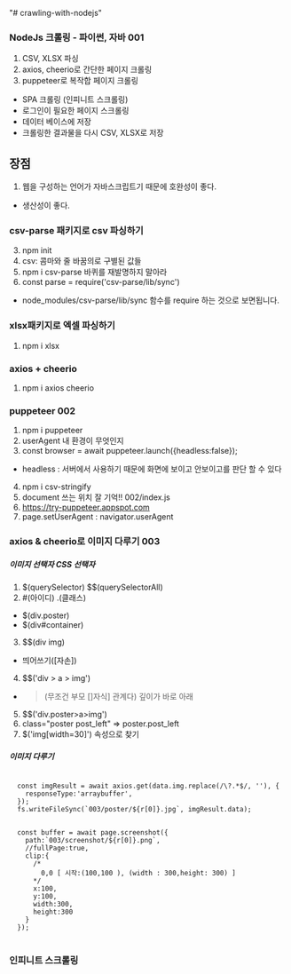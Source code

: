 "# crawling-with-nodejs"
### NodeJs 크롤링 - 파이썬, 자바 001
1. CSV, XLSX 파싱
1. axios, cheerio로 간단한 페이지 크롤링
1. puppeteer로 복작합 페이지 크롤링
  - SPA 크롤링 (인피니트 스크롤링)
  - 로그인이 필요한 페이지 스크롤링
  - 데이터 베이스에 저장
  - 크롤링한 결과물을 다시 CSV, XLSX로 저장
## 장점
1. 웹을 구성하는 언어가 자바스크립트기 때문에 호완성이 좋다.
  - 생산성이 좋다.

### csv-parse 패키지로 csv 파싱하기
3. npm init
3. csv: 콤마와 줄 바꿈의로 구별된 값들
3. npm i csv-parse 바퀴를 재발명하지 말아라
3. const parse = require('csv-parse/lib/sync')
  - node_modules/csv-parse/lib/sync 함수를 require 하는 것으로 보면됩니다.

### xlsx패키지로  엑셀 파싱하기
1. npm i xlsx

### axios + cheerio
1. npm i axios cheerio

### puppeteer 002
1. npm i puppeteer
2. userAgent 내 환경이 무엇인지
3. const browser = await puppeteer.launch({headless:false});
  - headless : 서버에서 사용하기 때문에 화면에 보이고 안보이고를 판단 할 수 있다
4. npm i csv-stringify
5. document 쓰는 위치 잘 기억!! 002/index.js
6. https://try-puppeteer.appspot.com
7. page.setUserAgent : navigator.userAgent

### axios & cheerio로 이미지 다루기 003
##### 이미지 선택자 CSS 선택자
1. $(querySelector) $$(querySelectorAll)
2. #(아이디) .(클래스)
  - $(div.poster)
  - $(div#container)
3. $$(div img)
  - 띄어쓰기([자손])
4. $$('div > a > img')
  - > (무조건 부모 []자식] 관계다) 깊이가 바로 아래
5. $$('div.poster>a>img')
6. class="poster post_left" => poster.post_left
7. $('img[width=30]') 속성으로 찾기

##### 이미지 다루기
<pre>
<code>
  const imgResult = await axios.get(data.img.replace(/\?.*$/, ''), {
    responseType:'arraybuffer',
  });
  fs.writeFileSync(`003/poster/${r[0]}.jpg`, imgResult.data);


  const buffer = await page.screenshot({
    path:`003/screenshot/${r[0]}.png`,
    //fullPage:true,
    clip:{
      /*
        0,0 [ 시작:(100,100 ), (width : 300,height: 300) ]
      */
      x:100,
      y:100,
      width:300,
      height:300
    }
  });
</code>
</pre>

### 인피니트 스크롤링
